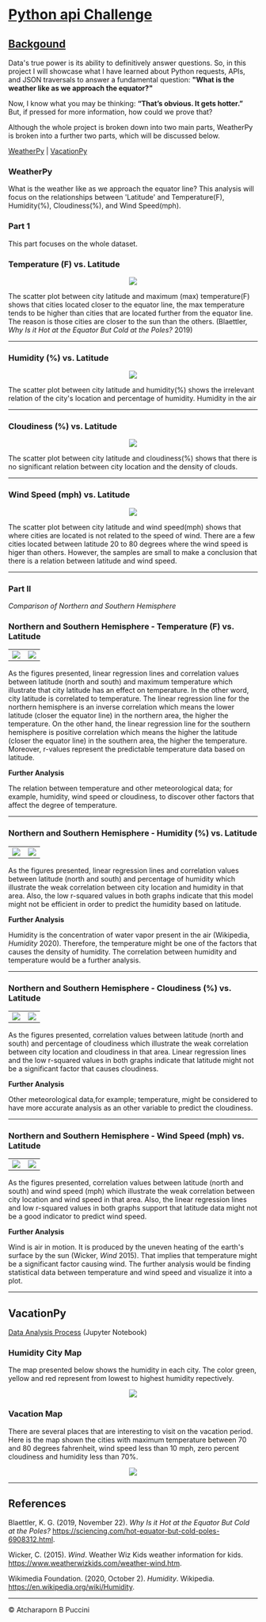 # <ins>Python api Challenge<ins/>

  ## <ins>Backgound<ins/>

  Data's true power is its ability to definitively answer questions. So, in this project I will showcase what I have learned about Python requests, APIs, and JSON traversals to answer a fundamental question: **"What is the weather like as we approach the equator?"**

Now, I know what you may be thinking: **“That’s obvious. It gets hotter.”** But, if pressed for more information, how could we prove that? 
  
  Although the whole project is broken down into two main parts, WeatherPy is broken into a further two parts, which will be discussed below.
  
  [WeatherPy](#weatherpy) | [VacationPy](#vacationpy)

### WeatherPy

What is the weather like as we approach the equator line? This analysis will focus on the relationships between 'Latitude' and Temperature(F), Humidity(%), Cloudiness(%), and Wind Speed(mph).

### Part 1

This part focuses on the whole dataset.

### Temperature (F) vs. Latitude

<p align="center">
  <img src="Images/atitude_vs_temperature.png">
</p>

The scatter plot between city latitude and maximum (max) temperature(F) shows that cities located closer to the equator line, the max temperature tends to be higher than cities that are located further from the equator line. The reason is those cities are closer to the sun than the others. (Blaettler, *Why Is it Hot at the Equator But Cold at the Poles?* 2019)

---
### Humidity (%) vs. Latitude

<p align="center">
  <img src="WeatherPy/Images/lat_humd.png">
</p>

The scatter plot between city latitude and humidity(%) shows the irrelevant relation of the city's location and percentage of humidity. Humidity in the air 

---
### Cloudiness (%) vs. Latitude

<p align="center">
  <img src="WeatherPy/Images/lat_cloud.png">
</p>

The scatter plot between city latitude and cloudiness(%) shows that there is no significant relation between city location and the density of clouds.

---
### Wind Speed (mph) vs. Latitude

<p align="center">
  <img src="WeatherPy/Images/lat_wind.png">
</p>

The scatter plot between city latitude and wind speed(mph) shows that where cities are located is not related to the speed of wind. There are a few cities located between latitude 20 to 80 degrees where the wind speed is higer than others. However, the samples are small to make a conclusion that there is a relation between latitude and wind speed.

---
### Part II

*Comparison of Northern and Southern Hemisphere*

### Northern and Southern Hemisphere - Temperature (F) vs. Latitude

<table>
  <tr>
    <td><img src="WeatherPy/Images/north_temp.png" ></td>
    <td><img src="WeatherPy/Images/south_temp.png" ></td>
  </tr>
 </table>

As the figures presented, linear regression lines and correlation values between latitude (north and south) and maximum temperature which illustrate that city latitude has an effect on temperature. In the other word, city latitude is correlated to temperature. The linear regression line for the northern hemisphere is an inverse correlation which means the lower latitude (closer the equator line) in the northern area, the higher the temperature. On the other hand, the linear regression line for the southern hemisphere is positive correlation which means the higher the latitude (closer the equator line) in the southern area, the higher the temperature. Moreover, r-values represent the predictable temperature data based on latitude.

**Further Analysis**

The relation between temperature and other meteorological data; for example, humidity, wind speed or cloudiness, to discover other factors that affect the degree of temperature.

---
### Northern and Southern Hemisphere - Humidity (%) vs. Latitude

<table>
  <tr>
    <td><img src="WeatherPy/Images/north_humid.png"/>
    <td><img src="WeatherPy/Images/south_humid.png"/> 
</tr>
 </table>

As the figures presented, linear regression lines and correlation values between latitude (north and south) and percentage of humidity which illustrate the weak correlation between city location and humidity in that area. Also, the low r-squared values in both graphs indicate that this model might not be efficient in order to predict the humidity based on latitude.

**Further Analysis**

Humidity is the concentration of water vapor present in the air (Wikipedia, *Humidity* 2020). Therefore, the temperature might be one of the factors that causes the density of humidity. The correlation between humidity and temperature would be a further analysis.

---
### Northern and Southern Hemisphere - Cloudiness (%) vs. Latitude

<table>
  <tr>
    <td><img src="WeatherPy/Images/north_cloud.png"/>
    <td><img src="WeatherPy/Images/south_cloud.png"/> 
</tr>
 </table>

As the figures presented, correlation values between latitude (north and south) and percentage of cloudiness which illustrate the weak correlation between city location and cloudiness in that area. Linear regression lines and the low r-squared values in both graphs indicate that latitude might not be a significant factor that causes cloudiness.

**Further Analysis**

Other meteorological data,for example; temperature, might be considered to have more accurate analysis as an other variable to predict the cloudiness.

---
### Northern and Southern Hemisphere - Wind Speed (mph) vs. Latitude

<table>
  <tr>
    <td><img src="WeatherPy/Images/north_wind.png"/>
    <td><img src="WeatherPy/Images/south_wind.png"/> 
</tr>
 </table>

As the figures presented, correlation values between latitude (north and south) and wind speed (mph) which illustrate the weak correlation between city location and wind speed in that area. Also, the linear regression lines and low r-squared values in both graphs support that latitude data might not be a good indicator to predict wind speed.

**Further Analysis**

Wind is air in motion. It is produced by the uneven heating of the earth's surface by the sun (Wicker, *Wind* 2015). That implies that temperature might be a significant factor causing wind. The further analysis would be finding statistical data between temperature and wind speed and visualize it into a plot.

---
## VacationPy

[Data Analysis Process](https://nbviewer.jupyter.org/github/abpuccini/python-api-challenge/blob/main/VacationPy/VacationPy.ipynb) (Jupyter Notebook)

### Humidity City Map

The map presented below shows the humidity in each city. The color green, yellow and red represent from lowest to highest humidity repectively.

<p align="center">
  <img src="VacationPy/Images/humidity_map.png">
</p>

### Vacation Map

There are several places that are interesting to visit on the vacation period. Here is the map shown the cities with maximum temperature between 70 and 80 degrees fahrenheit, wind speed less than 10 mph, zero percent cloudiness and humidity less than 70%.

<p align="center">
  <img src="VacationPy/Images/hotel_map.png">
</p>

---
## References

Blaettler, K. G. (2019, November 22). *Why Is it Hot at the Equator But Cold at the Poles?* https://sciencing.com/hot-equator-but-cold-poles-6908312.html.

Wicker, C. (2015). *Wind*. Weather Wiz Kids weather information for kids. https://www.weatherwizkids.com/weather-wind.htm. 

Wikimedia Foundation. (2020, October 2). *Humidity*. Wikipedia. https://en.wikipedia.org/wiki/Humidity. 

---
© Atcharaporn B Puccini
